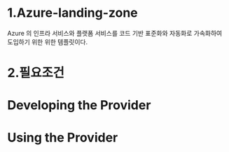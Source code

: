 # 1.Azure-landing-zone
Azure 의 인프라 서비스와 플랫폼 서비스를 코드 기반 표준화와 자동화로 가속화하여 도입하기 위한 위한 템플릿이다. 

# 2.필요조건


# Developing the Provider


# Using the Provider
